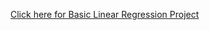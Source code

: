 [Click here for Basic Linear Regression Project](https://github.com/Ravi0529/e-commerce-annual-spend-model)

